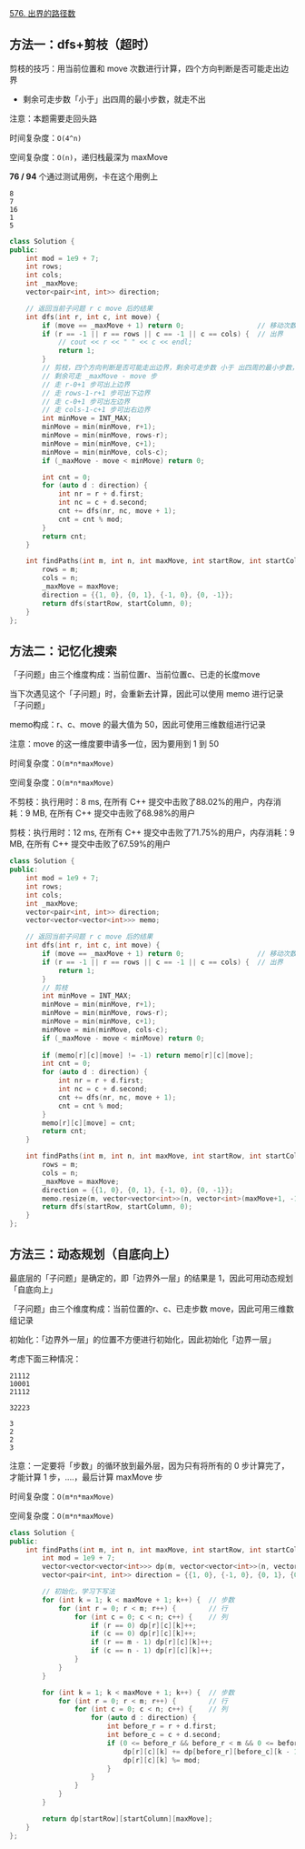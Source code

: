 [576. 出界的路径数](https://leetcode-cn.com/problems/out-of-boundary-paths/)

## 方法一：dfs+剪枝（超时）

剪枝的技巧：用当前位置和 move 次数进行计算，四个方向判断是否可能走出边界

- 剩余可走步数「小于」出四周的最小步数，就走不出

注意：本题需要走回头路

时间复杂度：`O(4^n)`

空间复杂度：`O(n)`，递归栈最深为 maxMove

**76 / 94** 个通过测试用例，卡在这个用例上

```
8
7
16
1
5
```

```c++
class Solution {
public:
    int mod = 1e9 + 7;
    int rows;
    int cols;
    int _maxMove;
    vector<pair<int, int>> direction;

    // 返回当前子问题 r c move 后的结果
    int dfs(int r, int c, int move) {
        if (move == _maxMove + 1) return 0;                  // 移动次数耗尽
        if (r == -1 || r == rows || c == -1 || c == cols) {  // 出界
            // cout << r << " " << c << endl;
            return 1;
        }
        // 剪枝，四个方向判断是否可能走出边界，剩余可走步数 小于 出四周的最小步数，就走不出
        // 剩余可走 _maxMove - move 步
        // 走 r-0+1 步可出上边界
        // 走 rows-1-r+1 步可出下边界
        // 走 c-0+1 步可出左边界
        // 走 cols-1-c+1 步可出右边界
        int minMove = INT_MAX;
        minMove = min(minMove, r+1);
        minMove = min(minMove, rows-r);
        minMove = min(minMove, c+1);
        minMove = min(minMove, cols-c);
        if (_maxMove - move < minMove) return 0;

        int cnt = 0;
        for (auto d : direction) {
            int nr = r + d.first;
            int nc = c + d.second;
            cnt += dfs(nr, nc, move + 1);
            cnt = cnt % mod;
        }
        return cnt;
    }

    int findPaths(int m, int n, int maxMove, int startRow, int startColumn) {
        rows = m;
        cols = n;
        _maxMove = maxMove;
        direction = {{1, 0}, {0, 1}, {-1, 0}, {0, -1}};
        return dfs(startRow, startColumn, 0);
    }
};
```

## 方法二：记忆化搜索

「子问题」由三个维度构成：当前位置r、当前位置c、已走的长度move

当下次遇见这个「子问题」时，会重新去计算，因此可以使用 memo 进行记录「子问题」

memo构成：r、c、move 的最大值为 50，因此可使用三维数组进行记录

注意：move 的这一维度要申请多一位，因为要用到 1 到 50

时间复杂度：`O(m*n*maxMove)`

空间复杂度：`O(m*n*maxMove)`

不剪枝：执行用时：8 ms, 在所有 C++ 提交中击败了88.02%的用户，内存消耗：9 MB, 在所有 C++ 提交中击败了68.98%的用户

剪枝：执行用时：12 ms, 在所有 C++ 提交中击败了71.75%的用户，内存消耗：9 MB, 在所有 C++ 提交中击败了67.59%的用户

```c++
class Solution {
public:
    int mod = 1e9 + 7;
    int rows;
    int cols;
    int _maxMove;
    vector<pair<int, int>> direction;
    vector<vector<vector<int>>> memo;

    // 返回当前子问题 r c move 后的结果
    int dfs(int r, int c, int move) {
        if (move == _maxMove + 1) return 0;                  // 移动次数耗尽
        if (r == -1 || r == rows || c == -1 || c == cols) {  // 出界
            return 1;
        }
        // 剪枝
        int minMove = INT_MAX;
        minMove = min(minMove, r+1);
        minMove = min(minMove, rows-r);
        minMove = min(minMove, c+1);
        minMove = min(minMove, cols-c);
        if (_maxMove - move < minMove) return 0;
        
        if (memo[r][c][move] != -1) return memo[r][c][move];
        int cnt = 0;
        for (auto d : direction) {
            int nr = r + d.first;
            int nc = c + d.second;
            cnt += dfs(nr, nc, move + 1);
            cnt = cnt % mod;
        }
        memo[r][c][move] = cnt;
        return cnt;
    }

    int findPaths(int m, int n, int maxMove, int startRow, int startColumn) {
        rows = m;
        cols = n;
        _maxMove = maxMove;
        direction = {{1, 0}, {0, 1}, {-1, 0}, {0, -1}};
        memo.resize(m, vector<vector<int>>(n, vector<int>(maxMove+1, -1)));
        return dfs(startRow, startColumn, 0);
    }
};
```

## 方法三：动态规划（自底向上）

最底层的「子问题」是确定的，即「边界外一层」的结果是 1，因此可用动态规划「自底向上」

「子问题」由三个维度构成：当前位置的r、c、已走步数 move，因此可用三维数组记录

初始化：「边界外一层」的位置不方便进行初始化，因此初始化「边界一层」

考虑下面三种情况：

```
21112
10001
21112

32223

3
2
2
3
```

注意：一定要将「步数」的循环放到最外层，因为只有将所有的 0 步计算完了，才能计算 1 步，....，最后计算 maxMove 步

时间复杂度：`O(m*n*maxMove)`

空间复杂度：`O(m*n*maxMove)`

```c++
class Solution {
public:
    int findPaths(int m, int n, int maxMove, int startRow, int startColumn) {
        int mod = 1e9 + 7;
        vector<vector<vector<int>>> dp(m, vector<vector<int>>(n, vector<int>(maxMove + 1, 0)));
        vector<pair<int, int>> direction = {{1, 0}, {-1, 0}, {0, 1}, {0, -1}};

        // 初始化，学习下写法
        for (int k = 1; k < maxMove + 1; k++) {  // 步数
            for (int r = 0; r < m; r++) {        // 行
                for (int c = 0; c < n; c++) {    // 列
                    if (r == 0) dp[r][c][k]++;
                    if (c == 0) dp[r][c][k]++;
                    if (r == m - 1) dp[r][c][k]++;
                    if (c == n - 1) dp[r][c][k]++;
                }
            }
        }

        for (int k = 1; k < maxMove + 1; k++) {  // 步数
            for (int r = 0; r < m; r++) {        // 行
                for (int c = 0; c < n; c++) {    // 列
                    for (auto d : direction) {
                        int before_r = r + d.first;
                        int before_c = c + d.second;
                        if (0 <= before_r && before_r < m && 0 <= before_c && before_c < n) {
                            dp[r][c][k] += dp[before_r][before_c][k - 1];
                            dp[r][c][k] %= mod;
                        }
                    }
                }
            }
        }

        return dp[startRow][startColumn][maxMove];
    }
};
```

